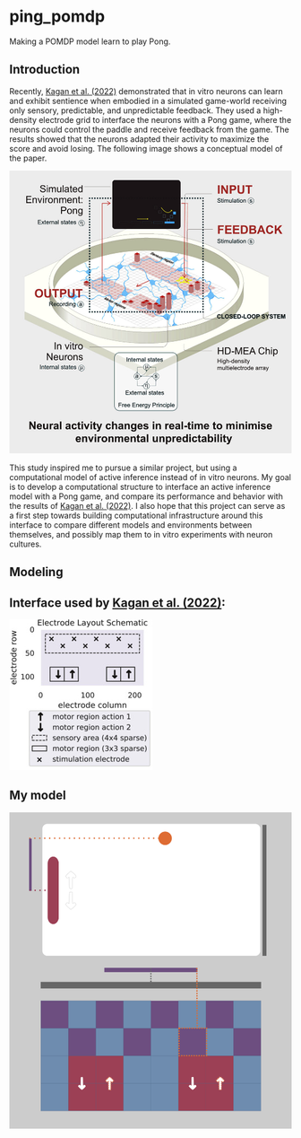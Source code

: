 # ping_pomdp
Making a POMDP model learn to play Pong. 

## Introduction 
Recently, [Kagan et al. (2022)][kagan2022] demonstrated that in vitro neurons can learn and exhibit sentience when embodied in a simulated game-world receiving only sensory, predictable, and unpredictable feedback. They used a high-density electrode grid to interface the neurons with a Pong game, where the neurons could control the paddle and receive feedback from the game. The results showed that the neurons adapted their activity to maximize the score and avoid losing. The following image shows a conceptual model of the paper.

![Kagan2022_graphical_abstract][img:kagan22_abstract]

This study inspired me to pursue a similar project, but using a computational model of active inference instead of in vitro neurons. My goal is to develop a computational structure to interface an active inference model with a Pong game, and compare its performance and behavior with the results of [Kagan et al. (2022)][kagan2022]. I also hope that this project can serve as a first step towards building computational infrastructure around this interface to compare different models and environments between themselves, and possibly map them to in vitro experiments with neuron cultures.

## Modeling

## Interface used by [Kagan et al. (2022)][kagan2022]:

![kagan22_interface][img:kagan22_electrode_layout]



## My model 
![pingPOMDP_interface][img:brito23_interface]



[kagan2022]: https://linkinghub.elsevier.com/retrieve/pii/S0896627322008066

[img:kagan22_conceptual]: docs/kagan22_conceptual_model.jpg
[img:kagan22_abstract]: docs/kagan22_graphical_abstract.jpg
[img:kagan22_electrode_layout]: docs/kagan22_electrode_layout.jpg
[img:brito23_interface]: docs/brito23_interface.png

